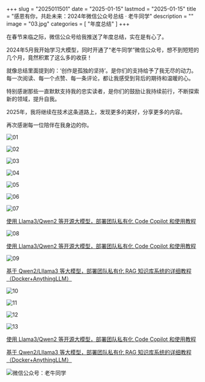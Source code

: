 +++
slug = "2025011501"
date = "2025-01-15"
lastmod = "2025-01-15"
title = "感恩有你，共赴未来：2024年微信公众号总结 · 老牛同学"
description = ""
image = "03.jpg"
categories = [ "年度总结" ]
+++

在春节来临之际，微信公众号给我推送了年度总结，实在是有心了。

2024年5月我开始学习大模型，同时开通了“老牛同学”微信公众号，想不到短短的几个月，竟然积累了这么多的收获！

就像总结里面提到的：‘创作是孤独的坚持’。是你们的支持给予了我无尽的动力。每一次阅读、每一个点赞、每一条评论，都让我感受到背后的期待和温暖的心。

特别感谢那些一直默默支持我的忠实读者，是你们的鼓励让我持续前行，不断探索新的领域，提升自我。

2025年，我将继续在技术这条道路上，发现更多的美好，分享更多的内容。

再次感谢每一位陪伴在我身边的你。

![01](01.jpg)

![02](02.jpg)

![03](03.jpg)

![04](04.jpg)

![05](05.jpg)

![06](06.jpg)

![07](07.jpg)

[使用 Llama3/Qwen2 等开源大模型，部署团队私有化 Code Copilot 和使用教程](https://mp.weixin.qq.com/s/vt1EXVWtwm6ltZVYtB4-Tg)

![08](08.jpg)

[使用 Llama3/Qwen2 等开源大模型，部署团队私有化 Code Copilot 和使用教程](https://mp.weixin.qq.com/s/vt1EXVWtwm6ltZVYtB4-Tg)

![09](09.jpg)

[基于 Qwen2/Lllama3 等大模型，部署团队私有化 RAG 知识库系统的详细教程（Docker+AnythingLLM）](https://mp.weixin.qq.com/s/PpY3k3kReKfQdeOJyrB6aw)

![10](10.jpg)

![11](11.jpg)

![12](12.jpg)

![13](13.jpg)

[使用 Llama3/Qwen2 等开源大模型，部署团队私有化 Code Copilot 和使用教程](https://mp.weixin.qq.com/s/vt1EXVWtwm6ltZVYtB4-Tg)

[基于 Qwen2/Lllama3 等大模型，部署团队私有化 RAG 知识库系统的详细教程（Docker+AnythingLLM）](https://mp.weixin.qq.com/s/PpY3k3kReKfQdeOJyrB6aw)

![微信公众号：老牛同学](https://ntopic.cn/WX-21.png)
